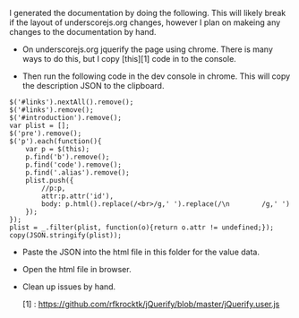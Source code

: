 I generated the documentation by doing the following. This will likely break if the layout of
underscorejs.org changes, however I plan on makeing any changes to the documentation by hand.  

* On underscorejs.org jquerify the page using chrome. There is many ways to do this, but I copy [this][1] code in to the console. 

* Then run the following code in the dev console in chrome. This will copy the description JSON to the clipboard.

```
$('#links').nextAll().remove();
$('#links').remove();
$('#introduction').remove();
var plist = [];
$('pre').remove();
$('p').each(function(){
	var p = $(this);
	p.find('b').remove();
	p.find('code').remove();
	p.find('.alias').remove();
	plist.push({
		//p:p,
		attr:p.attr('id'),
		body: p.html().replace(/<br>/g,' ').replace(/\n        /g,' ')
	});
});
plist = _.filter(plist, function(o){return o.attr != undefined;});
copy(JSON.stringify(plist));
```

* Paste the JSON into the html file in this folder for the value data. 


* Open the html file in browser.

* Clean up issues by hand. 

  [1] : https://github.com/rfkrocktk/jQuerify/blob/master/jQuerify.user.js
